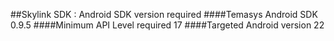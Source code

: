 ##Skylink SDK : Android SDK version required
####Temasys Android SDK 0.9.5
####Minimum API Level required 17
####Targeted Android version 22